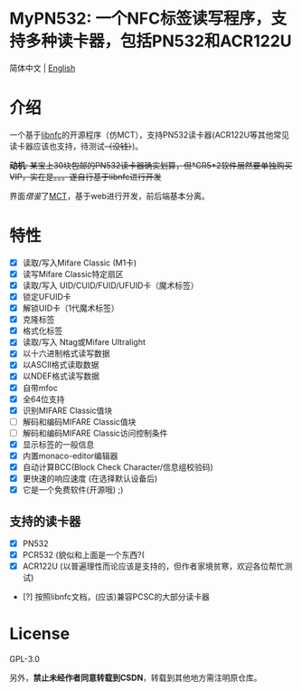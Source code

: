 # MyPN532: 一个NFC标签读写程序，支持多种读卡器，包括PN532和ACR122U

简体中文 | [English](./README-en.md)

# 介绍
一个基于[libnfc](https://github.com/nfc-tools/libnfc)的开源程序（仿MCT），支持PN532读卡器(ACR122U等其他常见读卡器应该也支持，待测试~~（没钱）~~)。

~~**动机**: 某宝上30块包邮的PN532读卡器确实划算，但\*CR5\*2软件居然要单独购买VIP，实在是。。。遂自行基于libnfc进行开发~~

界面*借鉴*了[MCT](https://github.com/ikarus23/MifareClassicTool)，基于web进行开发，前后端基本分离。

# 特性

- [x] 读取/写入Mifare Classic (M1卡)
- [x] 读写Mifare Classic特定扇区
- [x] 读取/写入 UID/CUID/FUID/UFUID卡（魔术标签）
- [x] 锁定UFUID卡
- [x] 解锁UID卡（1代魔术标签）
- [x] 克隆标签
- [x] 格式化标签
- [x] 读取/写入 Ntag或Mifare Ultralight
- [x] 以十六进制格式读写数据
- [x] 以ASCII格式读取数据
- [x] 以NDEF格式读写数据
- [x] 自带mfoc
- [x] 全64位支持
- [x] 识别MIFARE Classic值块
- [ ] 解码和编码MIFARE Classic值块
- [ ] 解码和编码MIFARE Classic访问控制条件
- [x] 显示标签的一般信息
- [x] 内置monaco-editor编辑器
- [x] 自动计算BCC(Block Check Character/信息组校验码)
- [x] 更快速的响应速度 (在选择默认设备后)
- [x] 它是一个免费软件(开源哦) ;)

## 支持的读卡器
- [x] PN532
- [x] PCR532 (貌似和上面是一个东西?(
- [x] ACR122U (以普遍理性而论应该是支持的，但作者家境贫寒，欢迎各位帮忙测试)
- [?] 按照libnfc文档，(应该)兼容PCSC的大部分读卡器

# License
GPL-3.0

另外，**禁止未经作者同意转载到CSDN**，转载到其他地方需注明原仓库。

